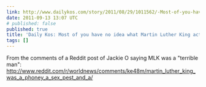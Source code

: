 ```yaml
---
link: http://www.dailykos.com/story/2011/08/29/1011562/-Most-of-you-have-no-idea-what-Martin-Luther-King-actually-did
date: 2011-09-13 13:07 UTC
# published: false
published: true
title: 'Daily Kos: Most of you have no idea what Martin Luther King actually did'
tags: []
---
```


From the comments of a Reddit post of Jackie O saying MLK was a "terrible man": <br><a href="http://www.reddit.com/r/worldnews/comments/ke48m/martin_luther_king_was_a_phoney_a_sex_pest_and_a/">http://www.reddit.com/r/worldnews/comments/ke48m/martin_luther_king_was_a_phoney_a_sex_pest_and_a/</a>

